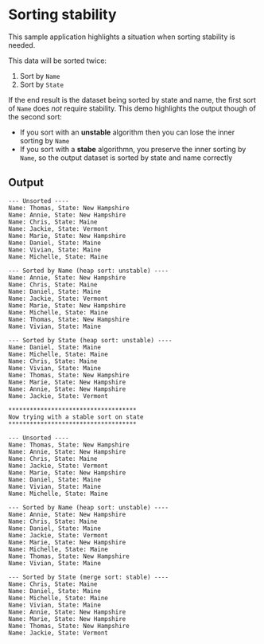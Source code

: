 # Sorting stability

This sample application highlights a situation when sorting stability is needed.

This data will be sorted twice:

1. Sort by `Name`
1. Sort by `State`

If the end result is the dataset being sorted by state and name, the first sort of `Name` does *not* require stability. This demo highlights the output though of the second sort:

* If you sort with an **unstable** algorithm then you can lose the inner sorting by `Name`
* If you sort with a **stabe** algorithmn, you preserve the inner sorting by `Name`, so the output dataset is sorted by state and name correctly

## Output

```text
--- Unsorted ----
Name: Thomas, State: New Hampshire
Name: Annie, State: New Hampshire
Name: Chris, State: Maine
Name: Jackie, State: Vermont
Name: Marie, State: New Hampshire
Name: Daniel, State: Maine
Name: Vivian, State: Maine
Name: Michelle, State: Maine

--- Sorted by Name (heap sort: unstable) ----
Name: Annie, State: New Hampshire
Name: Chris, State: Maine
Name: Daniel, State: Maine
Name: Jackie, State: Vermont
Name: Marie, State: New Hampshire
Name: Michelle, State: Maine
Name: Thomas, State: New Hampshire
Name: Vivian, State: Maine

--- Sorted by State (heap sort: unstable) ----
Name: Daniel, State: Maine
Name: Michelle, State: Maine
Name: Chris, State: Maine
Name: Vivian, State: Maine
Name: Thomas, State: New Hampshire
Name: Marie, State: New Hampshire
Name: Annie, State: New Hampshire
Name: Jackie, State: Vermont

************************************
Now trying with a stable sort on state
************************************

--- Unsorted ----
Name: Thomas, State: New Hampshire
Name: Annie, State: New Hampshire
Name: Chris, State: Maine
Name: Jackie, State: Vermont
Name: Marie, State: New Hampshire
Name: Daniel, State: Maine
Name: Vivian, State: Maine
Name: Michelle, State: Maine

--- Sorted by Name (heap sort: unstable) ----
Name: Annie, State: New Hampshire
Name: Chris, State: Maine
Name: Daniel, State: Maine
Name: Jackie, State: Vermont
Name: Marie, State: New Hampshire
Name: Michelle, State: Maine
Name: Thomas, State: New Hampshire
Name: Vivian, State: Maine

--- Sorted by State (merge sort: stable) ----
Name: Chris, State: Maine
Name: Daniel, State: Maine
Name: Michelle, State: Maine
Name: Vivian, State: Maine
Name: Annie, State: New Hampshire
Name: Marie, State: New Hampshire
Name: Thomas, State: New Hampshire
Name: Jackie, State: Vermont
```
